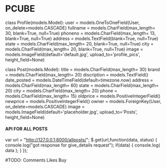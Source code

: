 # PCUBE
class Profile(models.Model):
    user = models.OneToOneField(User, on_delete=models.CASCADE)
    fullname = models.CharField(max_length= 30, blank=True, null=True)
    phoneno = models.CharField(max_length= 13, blank=True, null=True)
    address = models.TextField(blank=True, null=True)
    state = models.CharField(max_length= 20, blank=True, null=True)
    city = models.CharField(max_length= 20, blank=True, null=True)
    image = models.ImageField(default='default.jpg', upload_to='profile_pics', height_field=None)
    
    
class Post(models.Model):
    title = models.CharField(max_length= 30)
    brand = models.CharField(max_length= 20)
    discription = models.TextField()
    date_posted = models.DateTimeField(default=timezone.now)
    address = models.CharField(max_length= 60)
    state = models.CharField(max_length= 20)
    city = models.CharField(max_length= 20)
    phone = models.CharField(max_length= 15)
    oldprice = models.PositiveIntegerField()
    newprice = models.PositiveIntegerField()
    owner = models.ForeignKey(User, on_delete=models.CASCADE)
    image = models.ImageField(default='placeholder.jpg', upload_to='Posts', height_field=None)
    
#### API FOR ALL POSTS ####
var url = "http://127.0.0.1:8000/allposts/";
    $.get(url,function(data, status) {
        console.log("got response for give_details request");
        if(data) {
            console.log( data );
        }
    });
    

#TODO: Comments Likes Buy
